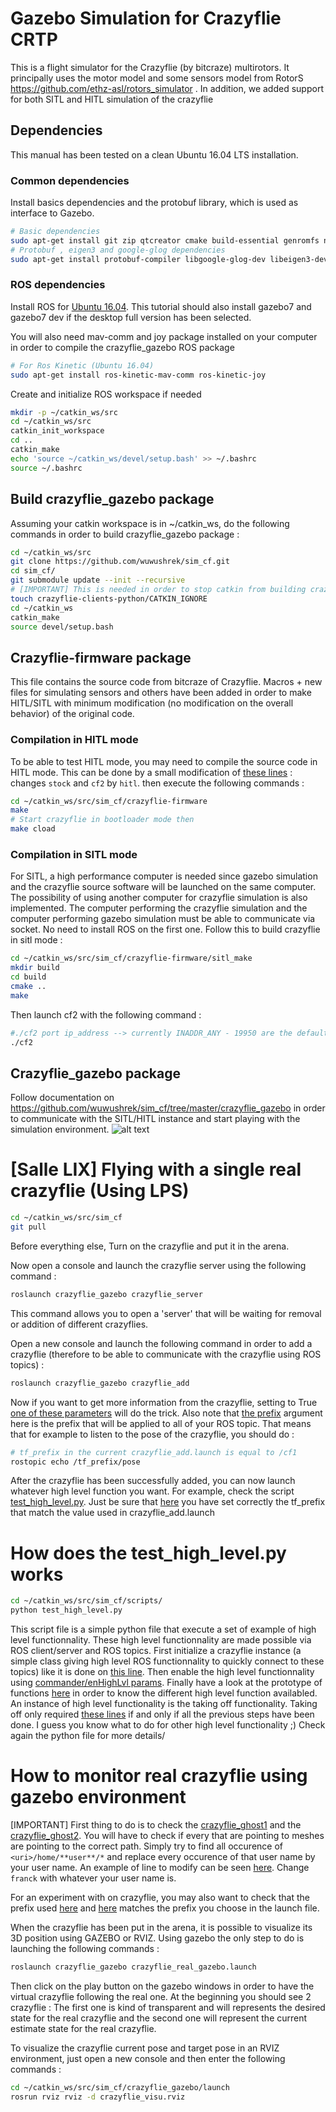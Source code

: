 # Gazebo Simulation for Crazyflie CRTP 

This is a flight simulator for the Crazyflie (by bitcraze) multirotors. It principally uses the motor model and some sensors model from RotorS https://github.com/ethz-asl/rotors_simulator . In addition, we added support for both SITL and HITL simulation of the crazyflie

## Dependencies

This manual has been tested on a clean Ubuntu 16.04 LTS installation.

### Common dependencies

Install basics dependencies and the protobuf library, which is used as interface to Gazebo.
```sh
# Basic dependencies
sudo apt-get install git zip qtcreator cmake build-essential genromfs ninja-build -y
# Protobuf , eigen3 and google-glog dependencies
sudo apt-get install protobuf-compiler libgoogle-glog-dev libeigen3-dev libxml2-utils
```

### ROS dependencies

Install ROS for [Ubuntu 16.04](http://wiki.ros.org/kinetic/Installation/Ubuntu). This tutorial should also install gazebo7 and gazebo7 dev if the desktop full version has been selected.  


You will also need mav-comm and joy package installed on your computer in order to compile the crazyflie_gazebo ROS package
```sh
# For Ros Kinetic (Ubuntu 16.04)
sudo apt-get install ros-kinetic-mav-comm ros-kinetic-joy
```

Create and initialize ROS workspace if needed
```sh
mkdir -p ~/catkin_ws/src
cd ~/catkin_ws/src
catkin_init_workspace
cd ..
catkin_make
echo 'source ~/catkin_ws/devel/setup.bash' >> ~/.bashrc
source ~/.bashrc
```

## Build crazyflie_gazebo package

Assuming your catkin workspace is in ~/catkin_ws, do the following commands in order to build crazyflie_gazebo package : 
```sh
cd ~/catkin_ws/src
git clone https://github.com/wuwushrek/sim_cf.git
cd sim_cf/
git submodule update --init --recursive
# [IMPORTANT] This is needed in order to stop catkin from building crazyflie-clients-python
touch crazyflie-clients-python/CATKIN_IGNORE
cd ~/catkin_ws
catkin_make
source devel/setup.bash
```

## Crazyflie-firmware package

This file contains the source code from bitcraze of Crazyflie. Macros + new files for simulating sensors and others have been added in order to make HITL/SITL with minimum modification (no modification on the overall behavior) of the original code.

### Compilation in HITL mode

To be able to test HITL mode, you may need to compile the source code in HITL mode. This can be done by a small modification of [these lines](https://github.com/wuwushrek/crazyflie-firmware/blob/4789162e399d8f19b21a078f5158a603cf83e15c/Makefile#L32-L33) : changes ```stock``` and ```cf2``` by ```hitl```. then execute the following commands : 
```sh
cd ~/catkin_ws/src/sim_cf/crazyflie-firmware
make
# Start crazyflie in bootloader mode then
make cload
```

### Compilation in SITL mode

For SITL, a high performance computer is needed since gazebo simulation and the crazyflie source software will be launched on the same computer. The possibility of using another computer for crazyflie simulation is also implemented. The computer performing the crazyflie simulation and the computer performing gazebo simulation must be able to communicate via socket. No need to install ROS on the first one.
Follow this to build crazyflie in sitl mode : 
```sh
cd ~/catkin_ws/src/sim_cf/crazyflie-firmware/sitl_make
mkdir build
cd build
cmake ..
make
``` 

Then launch cf2 with the following command : 
```sh
#./cf2 port ip_address --> currently INADDR_ANY - 19950 are the default address/port
./cf2
```

## Crazyflie_gazebo package

Follow documentation on https://github.com/wuwushrek/sim_cf/tree/master/crazyflie_gazebo in order to communicate with the SITL/HITL instance and start playing with the simulation environment.
![alt text](https://github.com/wuwushrek/sim_cf/blob/multi-uav-final/7cfs.gif)

# [Salle LIX] Flying with a single real crazyflie (Using LPS)

```sh
cd ~/catkin_ws/src/sim_cf
git pull
```

Before everything else, Turn on the crazyflie and put it in the arena.

Now open a console and launch the crazyflie server using the following command : 
```sh
roslaunch crazyflie_gazebo crazyflie_server
```
This command allows you to open a 'server' that will be waiting for removal or addition of different crazyflies.

Open  a new console and launch the following command in order to add a crazyflie (therefore to be able to communicate with the crazyflie using ROS topics) : 
```sh
roslaunch crazyflie_gazebo crazyflie_add
```
Now if you want to get more information from the crazyflie, setting to True [one of these parameters](https://github.com/wuwushrek/sim_cf/blob/5b069ef0c6aa41eb450cd85d9821d2695f126701/crazyflie_gazebo/launch/crazyflie_add.launch#L8-L19) will do the trick. Also note that [the prefix](https://github.com/wuwushrek/sim_cf/blob/5b069ef0c6aa41eb450cd85d9821d2695f126701/crazyflie_gazebo/launch/crazyflie_add.launch#L7) argument here is the prefix that will be applied to all of your ROS topic. That means that for example to listen to the pose of the crazyflie, you should do :
```sh
# tf_prefix in the current crazyflie_add.launch is equal to /cf1
rostopic echo /tf_prefix/pose
```

After the crazyflie has been successfully added, you can now launch whatever high level function you want. For example, check the script [test_high_level.py](https://github.com/wuwushrek/sim_cf/blob/multi-uav-final/crazyflie_gazebo/scripts/test_high_level.py). Just be sure that [here](https://github.com/wuwushrek/sim_cf/blob/5b069ef0c6aa41eb450cd85d9821d2695f126701/crazyflie_gazebo/scripts/test_high_level.py#L23) you have set correctly the tf_prefix that match the value used in crazyflie_add.launch

# How does the test_high_level.py works

```sh
cd ~/catkin_ws/src/sim_cf/scripts/
python test_high_level.py
```

This script file is a simple python file that execute a set of example of high level functionnality. These high level functionnality are made possible via ROS client/server and ROS topics.
First initialize a crazyflie instance (a simple class giving high level ROS functionnality to quickly connect to these topics) like it is done on [this line](https://github.com/wuwushrek/sim_cf/blob/a033a78135ccd46f40b161d1d30a4faa2d7ee5a7/crazyflie_gazebo/scripts/test_high_level.py#L23). Then enable the high level functionnality using [commander/enHighLvl params](https://github.com/wuwushrek/sim_cf/blob/a033a78135ccd46f40b161d1d30a4faa2d7ee5a7/crazyflie_gazebo/scripts/test_high_level.py#L25). Finally have a look at the prototype of functions [here](https://github.com/wuwushrek/sim_cf/blob/multi-uav-final/crazyflie_gazebo/scripts/crazyflie.py) in order to know the different high level function availabled. An instance of high level functionality is the taking off functionality. Taking off only required [these lines](https://github.com/wuwushrek/sim_cf/blob/4b3e47e279c55665cca214cda938f3a818c394cd/crazyflie_gazebo/scripts/test_high_level.py#L27-L28) if and only if all the previous steps have been done. I guess you know what to do for other high level functionality ;) Check again the python file for more details/

# How to monitor real crazyflie using gazebo environment
[IMPORTANT]
First thing to do is to check the [crazyflie_ghost1](https://github.com/wuwushrek/sim_cf/blob/multi-uav-final/crazyflie_gazebo/models/crazyflie_ghost1/crazyflie_ghost1.sdf) and the [crazyflie_ghost2](https://github.com/wuwushrek/sim_cf/blob/multi-uav-final/crazyflie_gazebo/models/crazyflie_ghost2/crazyflie_ghost2.sdf). You will have to check if every <uri> that are pointing to meshes are pointing to the correct path. Simply try to find all occurence of ```<uri>/home/**user**/*``` and replace every occurence of that user name by your user name. An example of line to modify can be seen [here](https://github.com/wuwushrek/sim_cf/blob/9ced20450890b507c24acbf39986d8cb9e87cabe/crazyflie_gazebo/models/crazyflie_ghost2/crazyflie_ghost2.sdf#L35). Change ```franck``` with whatever your user name is.

For an experiment with on crazyflie, you may also want to check that the prefix used [here](https://github.com/wuwushrek/sim_cf/blob/9ced20450890b507c24acbf39986d8cb9e87cabe/crazyflie_gazebo/models/crazyflie_ghost2/crazyflie_ghost2.sdf#L319) and [here](https://github.com/wuwushrek/sim_cf/blob/9ced20450890b507c24acbf39986d8cb9e87cabe/crazyflie_gazebo/models/crazyflie_ghost1/crazyflie_ghost1.sdf#L321) matches the prefix you choose in the launch file.

When the crazyflie has been put in the arena, it is possible to visualize its 3D position using GAZEBO or RVIZ. Using gazebo the only step to do is launching the following commands :
```sh
roslaunch crazyflie_gazebo crazyflie_real_gazebo.launch
```
Then click on the play button on the gazebo windows in order to have the virtual crazyflie following the real one. At the beginning you should see 2 crazyflie : The first one is kind of transparent and will represents the desired state for the real crazyflie and the second one will represent the current estimate state for the real crazyflie.

To visualize the crazyflie current pose and target pose in an RVIZ environment, just open a new console and then enter the following commands : 
```sh
cd ~/catkin_ws/src/sim_cf/crazyflie_gazebo/launch
rosrun rviz rviz -d crazyflie_visu.rviz
```